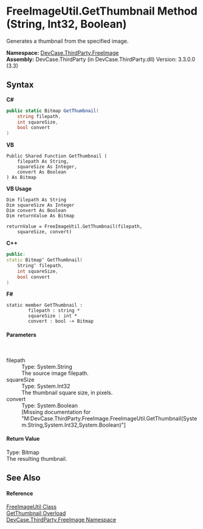 # FreeImageUtil.GetThumbnail Method (String, Int32, Boolean)
 

Generates a thumbnail from the specified image.

**Namespace:**&nbsp;<a href="N_DevCase_ThirdParty_FreeImage">DevCase.ThirdParty.FreeImage</a><br />**Assembly:**&nbsp;DevCase.ThirdParty (in DevCase.ThirdParty.dll) Version: 3.3.0.0 (3.3)

## Syntax

**C#**<br />
``` C#
public static Bitmap GetThumbnail(
	string filepath,
	int squareSize,
	bool convert
)
```

**VB**<br />
``` VB
Public Shared Function GetThumbnail ( 
	filepath As String,
	squareSize As Integer,
	convert As Boolean
) As Bitmap
```

**VB Usage**<br />
``` VB Usage
Dim filepath As String
Dim squareSize As Integer
Dim convert As Boolean
Dim returnValue As Bitmap

returnValue = FreeImageUtil.GetThumbnail(filepath, 
	squareSize, convert)
```

**C++**<br />
``` C++
public:
static Bitmap^ GetThumbnail(
	String^ filepath, 
	int squareSize, 
	bool convert
)
```

**F#**<br />
``` F#
static member GetThumbnail : 
        filepath : string * 
        squareSize : int * 
        convert : bool -> Bitmap 

```


#### Parameters
&nbsp;<dl><dt>filepath</dt><dd>Type: System.String<br />The source image filepath.</dd><dt>squareSize</dt><dd>Type: System.Int32<br />The thumbnail square size, in pixels.</dd><dt>convert</dt><dd>Type: System.Boolean<br />\[Missing <param name="convert"/> documentation for "M:DevCase.ThirdParty.FreeImage.FreeImageUtil.GetThumbnail(System.String,System.Int32,System.Boolean)"\]</dd></dl>

#### Return Value
Type: Bitmap<br />The resulting thumbnail.

## See Also


#### Reference
<a href="T_DevCase_ThirdParty_FreeImage_FreeImageUtil">FreeImageUtil Class</a><br /><a href="Overload_DevCase_ThirdParty_FreeImage_FreeImageUtil_GetThumbnail">GetThumbnail Overload</a><br /><a href="N_DevCase_ThirdParty_FreeImage">DevCase.ThirdParty.FreeImage Namespace</a><br />